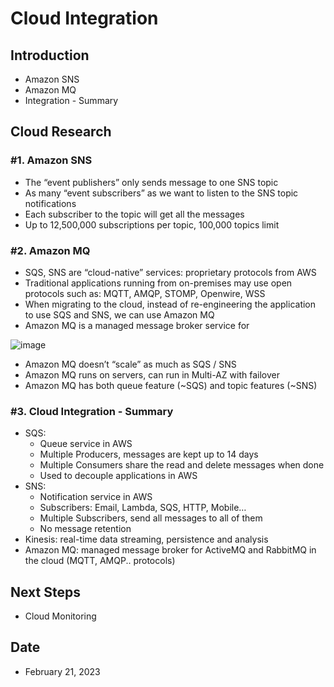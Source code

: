 # Cloud Integration

## Introduction


- Amazon SNS
- Amazon MQ
- Integration - Summary 


## Cloud Research


### #1. Amazon SNS


- The “event publishers” only sends message to one SNS topic
- As many “event subscribers” as we want to listen to the SNS topic notifications
- Each subscriber to the topic will get all the messages
- Up to 12,500,000 subscriptions per topic, 100,000 topics limit


### #2. Amazon MQ


- SQS, SNS are “cloud-native” services: proprietary protocols from AWS
- Traditional applications running from on-premises may use open protocols such as: MQTT, AMQP, STOMP, Openwire, WSS
- When migrating to the cloud, instead of re-engineering the application to use SQS and SNS, we can use Amazon MQ
- Amazon MQ is a managed message broker service for


![image](https://user-images.githubusercontent.com/121140952/220231278-8b5d16f7-bcf2-4b21-b877-49aee93731aa.png)


- Amazon MQ doesn’t “scale” as much as SQS / SNS
- Amazon MQ runs on servers, can run in Multi-AZ with failover
- Amazon MQ has both queue feature (~SQS) and topic features (~SNS)


### #3. Cloud Integration - Summary


- SQS:
    - Queue service in AWS
    - Multiple Producers, messages are kept up to 14 days
    - Multiple Consumers share the read and delete messages when done
    - Used to decouple applications in AWS
- SNS:
    - Notification service in AWS
    - Subscribers: Email, Lambda, SQS, HTTP, Mobile…
    - Multiple Subscribers, send all messages to all of them
    - No message retention
- Kinesis: real-time data streaming, persistence and analysis
- Amazon MQ: managed message broker for ActiveMQ and RabbitMQ in the cloud (MQTT, AMQP.. protocols)


## Next Steps


- Cloud Monitoring


## Date


- February 21, 2023

